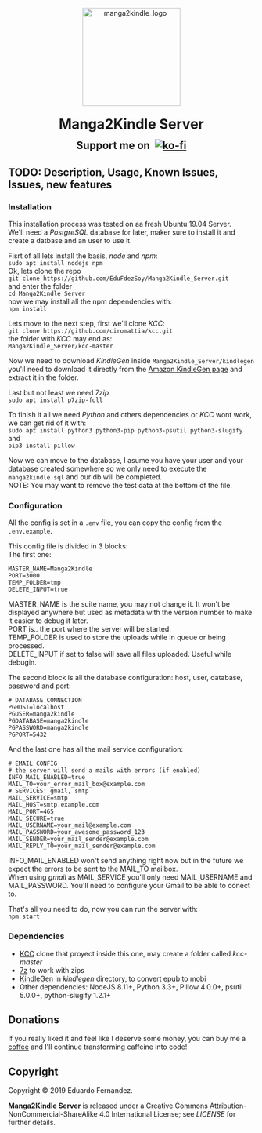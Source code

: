 <p align="center">
<a href="https://www.manga2kindle.com/"><img src="https://www.manga2kindle.com/assets/media/hero.png" width="200px" alt="manga2kindle_logo"></a>
<h1 style="margin: 20px; text-align: center;">Manga2Kindle Server</h1>
<div style="text-align: center; margin-top:-15px;">
<h2>Support me on&nbsp;
<a href="https://ko-fi.com/EduFdezSoy">
<img style="margin-bottom:-10px" src="https://ko-fi.com/img/Kofi_Logo_Blue.svg" alt="ko-fi"></a>
<h2>
</div>
</p>

## TODO: Description, Usage, Known Issues, Issues, new features

### Installation
This installation process was tested on aa fresh Ubuntu 19.04 Server.  
We'll need a *PostgreSQL* database for later, maker sure to install it and create a datbase and an user to use it.  

Fisrt of all lets install the basis, *node* and *npm*:  
`sudo apt install nodejs npm`  
Ok, lets clone the repo  
`git clone https://github.com/EduFdezSoy/Manga2Kindle_Server.git`  
and enter the folder  
`cd Manga2Kindle_Server`  
now we may install all the npm dependencies with:  
`npm install`  

Lets move to the next step, first we'll clone *KCC*:  
`git clone https://github.com/ciromattia/kcc.git`  
the folder with *KCC* may end as:  
`Manga2Kindle_Server/kcc-master`  

Now we need to download *KindleGen* inside `Manga2Kindle_Server/kindlegen`  
you'll need to download it directly from the [Amazon KindleGen page](https://www.amazon.com/gp/feature.html?ie=UTF8&docId=1000765211) and extract it in the folder.  

Last but not least we need *7zip*  
`sudo apt install p7zip-full`

To finish it all we need *Python* and others dependencies or *KCC* wont work, we can get rid of it with:  
`sudo apt install python3 python3-pip python3-psutil python3-slugify`  
and  
`pip3 install pillow`

Now we can move to the database, I asume you have your user and your database created somewhere so we only need to execute the `manga2kindle.sql` and our db will be completed.  
NOTE: You may want to remove the test data at the bottom of the file.  

### Configuration
All the config is set in a `.env` file, you can copy the config from the `.env.example`.

This config file is divided in 3 blocks:  
The first one:
```
MASTER_NAME=Manga2Kindle
PORT=3000
TEMP_FOLDER=tmp
DELETE_INPUT=true
```
MASTER_NAME is the suite name, you may not change it. It won't be displayed anywhere but used as metadata with the version number to make it easier to debug it later.  
PORT is.. the port where the server will be started.  
TEMP_FOLDER is used to store the uploads while in queue or being processed.  
DELETE_INPUT if set to false will save all files uploaded. Useful while debugin.  

The second block is all the database configuration: host, user, database, password and port:
```
# DATABASE CONNECTION
PGHOST=localhost
PGUSER=manga2kindle
PGDATABASE=manga2kindle
PGPASSWORD=manga2kindle
PGPORT=5432
```

And the last one has all the mail service configuration:
```
# EMAIL CONFIG
# the server will send a mails with errors (if enabled)
INFO_MAIL_ENABLED=true
MAIL_TO=your_error_mail_box@example.com
# SERVICES: gmail, smtp
MAIL_SERVICE=smtp
MAIL_HOST=smtp.example.com
MAIL_PORT=465
MAIL_SECURE=true
MAIL_USERNAME=your_mail@example.com
MAIL_PASSWORD=your_awesome_password_123
MAIL_SENDER=your_mail_sender@example.com
MAIL_REPLY_TO=your_mail_sender@example.com
```
INFO_MAIL_ENABLED won't send anything right now but in the future we expect the errors to be sent to the MAIL_TO mailbox.  
When using *gmail* as MAIL_SERVICE you'll only need MAIL_USERNAME and MAIL_PASSWORD. You'll need to configure your Gmail to be able to conect to.  

That's all you need to do, now you can run the server with:  
`npm start`

### Dependencies
- [KCC](https://github.com/ciromattia/kcc) clone that proyect inside this one, may create a folder called _kcc-master_
- [7z](http://www.7-zip.org/download.html) to work with zips
- [KindleGen](https://www.amazon.com/gp/feature.html?ie=UTF8&docId=1000765211) in _kindlegen_ directory, to convert epub to mobi
- Other dependencies: NodeJS 8.11+, Python 3.3+, Pillow 4.0.0+, psutil 5.0.0+, python-slugify 1.2.1+

## Donations
If you really liked it and feel like I deserve some money, you can buy me a [coffee](https://ko-fi.com/EduFdezSoy) and I'll continue transforming caffeine into code!  

## Copyright
Copyright &copy; 2019 Eduardo Fernandez.  

**Manga2Kindle Server** is released under a Creative Commons Attribution-NonCommercial-ShareAlike 4.0 International License; see _LICENSE_ for further details.
